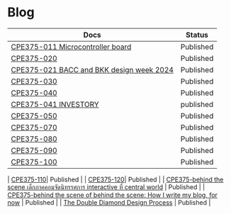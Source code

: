 # Blog

| Docs                                         | Status                        |
| -------------------------------------------- | ----------------------------- |
| [CPE375-011 Microcontroller board](https://github.com/efhai2408/Blog/blob/2863f47c0b4c0bcb4f52fc6be54769b5a94fb44b/CPE375-011_Seeed%20Studio%20XIAO%20nRF52840.md)     | Published                           |
| [CPE375-020](https://github.com/efhai2408/Blog/blob/c7b8e3ddc68f5c3fac5fff95cbc9d80a1932eb8d/CPE375-020%20How%20it%20starts.md)                         | Published                     |
| [CPE375-021 BACC and BKK design week 2024](https://github.com/efhai2408/Blog/blob/23bdf35e6d313d80ffd50097a4d77f8f2ba3aa86/CPE375-021_BACC.md) |               Published                | 
| [CPE375-030](https://github.com/efhai2408/Blog/blob/0d75209c0f25de08e0e440095e817f1cb3cfc1c8/CPE375-030%20EntertainmentTechnology101.md)                             | Published                      |
| [CPE375-040](https://github.com/efhai2408/Blog/blob/4ad714a7c3a6c36665a35a7acd6049cd015d8176/CPE375-040.md)                              | Published                          |
| [CPE375-041 INVESTORY](https://github.com/efhai2408/Blog/blob/aaefad6b3a4e72f4e912411cc4213ae37518768d/CPE375-041_INVESTORY.md)                     |           published                    |
| [CPE375-050](https://github.com/efhai2408/Blog/blob/822a34dc1baef58eaf34d82021c9de63e0a8e163/CPE375-050.md)                              | Published |
| [CPE375-070](https://github.com/efhai2408/Blog/blob/0dd51c47becdd103c1d8c0f75b76fcaaa265720f/CPE375-070.md)                              | Published |
| [CPE375-080](https://github.com/efhai2408/Blog/blob/5a6037b546cdda9b7330b0fb809b8ff550ed0605/CPE375-080_playVRgames.md)                              | Published               |
| [CPE375-090](https://github.com/efhai2408/Blog/blob/efc3aeb739a627e18a31d5497bb637938412c024/CPE375-090_exhibition-design1.md)                               | Published             |
| [CPE375-100](https://github.com/efhai2408/Blog/blob/8b54c6689c87e47e7836d641cf144e471ee76c1a/CPE375-100_exhibition-design2.md) | Published |
|
[CPE375-110](https://github.com/efhai2408/Blog/blob/main/CPE375-110.md)|               Published |
|
[CPE375-120](https://github.com/efhai2408/Blog/blob/main/CPE375-120.md)|                              Published |
| [CPE375-behind the scene เด็กภาคคอมจัดนิทรรศการ interactive ที่ central world](https://github.com/efhai2408/Blog/blob/90606fc088b5e183c93c553eaddc1a547001bfed/CPE375-behind%20the%20scene%20%E0%B9%80%E0%B8%94%E0%B9%87%E0%B8%81%E0%B8%A0%E0%B8%B2%E0%B8%84%E0%B8%84%E0%B8%AD%E0%B8%A1%E0%B8%88%E0%B8%B1%E0%B8%94%E0%B8%99%E0%B8%B4%E0%B8%97%E0%B8%A3%E0%B8%A3%E0%B8%A8%E0%B8%81%E0%B8%B2%E0%B8%A3%20interactive%20%E0%B8%97%E0%B8%B5%E0%B9%88%20central%20world.md)   | Published |
| [CPE375-behind the scene of behind the scene: How I write my blog, for now](https://github.com/efhai2408/Blog/blob/86cb0f357eafbb5e4d77cf0ebbd29d9f3f5e318d/CPE375-behind%20the%20scene%20of%20behind%20the%20scene%20How%20I%20write%20my%20blog.md) | Published |
| [The Double Diamond Design Process](https://github.com/efhai2408/Blog/blob/b36cc633873128480298f81e2d8fc9c2a635d65f/The%20Double%20Diamond%20Design%20Process.md) | Published |






